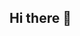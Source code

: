 ## Hi there 👋

<!--
**HoangphatnguyenHaui/HoangphatnguyenHaui** is a ✨ _special_ ✨ repository because its `README.md` (this file) appears on your GitHub profile.
APP DAT DICH VU THUE MAY GIAT , MAY SAY

